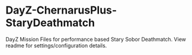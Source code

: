 # DayZ-ChernarusPlus-StaryDeathmatch
DayZ Mission Files for performance based Stary Sobor Deathmatch. View readme for settings/configuration details.
